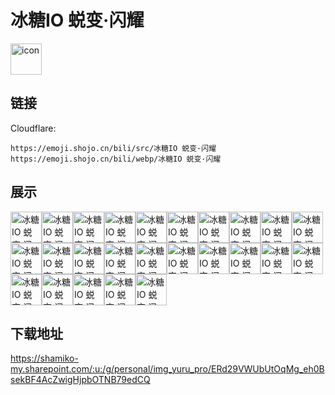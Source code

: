# 冰糖IO 蜕变·闪耀
<img src="https://emoji.shojo.cn/bili/src/冰糖IO 蜕变·闪耀/icon.png" width="50" height="50" alt="icon">

## 链接
Cloudflare:
```
https://emoji.shojo.cn/bili/src/冰糖IO 蜕变·闪耀
https://emoji.shojo.cn/bili/webp/冰糖IO 蜕变·闪耀
```
## 展示
<img src="https://emoji.shojo.cn/bili/src/冰糖IO 蜕变·闪耀/冰糖IO 蜕变·闪耀-救命好可爱.png" width="50" height="50" alt="冰糖IO 蜕变·闪耀-救命好可爱"><img src="https://emoji.shojo.cn/bili/src/冰糖IO 蜕变·闪耀/冰糖IO 蜕变·闪耀-喜欢.png" width="50" height="50" alt="冰糖IO 蜕变·闪耀-喜欢"><img src="https://emoji.shojo.cn/bili/src/冰糖IO 蜕变·闪耀/冰糖IO 蜕变·闪耀-XXBT.png" width="50" height="50" alt="冰糖IO 蜕变·闪耀-XXBT"><img src="https://emoji.shojo.cn/bili/src/冰糖IO 蜕变·闪耀/冰糖IO 蜕变·闪耀-别急.png" width="50" height="50" alt="冰糖IO 蜕变·闪耀-别急"><img src="https://emoji.shojo.cn/bili/src/冰糖IO 蜕变·闪耀/冰糖IO 蜕变·闪耀-嘤嘤嘤.png" width="50" height="50" alt="冰糖IO 蜕变·闪耀-嘤嘤嘤"><img src="https://emoji.shojo.cn/bili/src/冰糖IO 蜕变·闪耀/冰糖IO 蜕变·闪耀-乖乖.png" width="50" height="50" alt="冰糖IO 蜕变·闪耀-乖乖"><img src="https://emoji.shojo.cn/bili/src/冰糖IO 蜕变·闪耀/冰糖IO 蜕变·闪耀-哈！哈！.png" width="50" height="50" alt="冰糖IO 蜕变·闪耀-哈！哈！"><img src="https://emoji.shojo.cn/bili/src/冰糖IO 蜕变·闪耀/冰糖IO 蜕变·闪耀-呃呃.png" width="50" height="50" alt="冰糖IO 蜕变·闪耀-呃呃"><img src="https://emoji.shojo.cn/bili/src/冰糖IO 蜕变·闪耀/冰糖IO 蜕变·闪耀-？看看.png" width="50" height="50" alt="冰糖IO 蜕变·闪耀-？看看"><img src="https://emoji.shojo.cn/bili/src/冰糖IO 蜕变·闪耀/冰糖IO 蜕变·闪耀-寄！.png" width="50" height="50" alt="冰糖IO 蜕变·闪耀-寄！"><img src="https://emoji.shojo.cn/bili/src/冰糖IO 蜕变·闪耀/冰糖IO 蜕变·闪耀-两眼一黑.png" width="50" height="50" alt="冰糖IO 蜕变·闪耀-两眼一黑"><img src="https://emoji.shojo.cn/bili/src/冰糖IO 蜕变·闪耀/冰糖IO 蜕变·闪耀-生气气.png" width="50" height="50" alt="冰糖IO 蜕变·闪耀-生气气"><img src="https://emoji.shojo.cn/bili/src/冰糖IO 蜕变·闪耀/冰糖IO 蜕变·闪耀-投降.png" width="50" height="50" alt="冰糖IO 蜕变·闪耀-投降"><img src="https://emoji.shojo.cn/bili/src/冰糖IO 蜕变·闪耀/冰糖IO 蜕变·闪耀-别走好吗.png" width="50" height="50" alt="冰糖IO 蜕变·闪耀-别走好吗"><img src="https://emoji.shojo.cn/bili/src/冰糖IO 蜕变·闪耀/冰糖IO 蜕变·闪耀-啊对对对.png" width="50" height="50" alt="冰糖IO 蜕变·闪耀-啊对对对"><img src="https://emoji.shojo.cn/bili/src/冰糖IO 蜕变·闪耀/冰糖IO 蜕变·闪耀-太强了.png" width="50" height="50" alt="冰糖IO 蜕变·闪耀-太强了"><img src="https://emoji.shojo.cn/bili/src/冰糖IO 蜕变·闪耀/冰糖IO 蜕变·闪耀-？？？.png" width="50" height="50" alt="冰糖IO 蜕变·闪耀-？？？"><img src="https://emoji.shojo.cn/bili/src/冰糖IO 蜕变·闪耀/冰糖IO 蜕变·闪耀-给你一拳.png" width="50" height="50" alt="冰糖IO 蜕变·闪耀-给你一拳"><img src="https://emoji.shojo.cn/bili/src/冰糖IO 蜕变·闪耀/冰糖IO 蜕变·闪耀-tskr.png" width="50" height="50" alt="冰糖IO 蜕变·闪耀-tskr"><img src="https://emoji.shojo.cn/bili/src/冰糖IO 蜕变·闪耀/冰糖IO 蜕变·闪耀-逆天.png" width="50" height="50" alt="冰糖IO 蜕变·闪耀-逆天"><img src="https://emoji.shojo.cn/bili/src/冰糖IO 蜕变·闪耀/冰糖IO 蜕变·闪耀-正确的.png" width="50" height="50" alt="冰糖IO 蜕变·闪耀-正确的"><img src="https://emoji.shojo.cn/bili/src/冰糖IO 蜕变·闪耀/冰糖IO 蜕变·闪耀-思考.png" width="50" height="50" alt="冰糖IO 蜕变·闪耀-思考"><img src="https://emoji.shojo.cn/bili/src/冰糖IO 蜕变·闪耀/冰糖IO 蜕变·闪耀-打咩.png" width="50" height="50" alt="冰糖IO 蜕变·闪耀-打咩"><img src="https://emoji.shojo.cn/bili/src/冰糖IO 蜕变·闪耀/冰糖IO 蜕变·闪耀-永远爱你.png" width="50" height="50" alt="冰糖IO 蜕变·闪耀-永远爱你"><img src="https://emoji.shojo.cn/bili/src/冰糖IO 蜕变·闪耀/冰糖IO 蜕变·闪耀-我不好说.png" width="50" height="50" alt="冰糖IO 蜕变·闪耀-我不好说">

## 下载地址

https://shamiko-my.sharepoint.com/:u:/g/personal/img_yuru_pro/ERd29VWUbUtOqMg_eh0BsekBF4AcZwigHjpbOTNB79edCQ